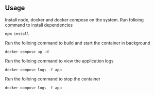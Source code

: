 ## Usage

Install node, docker and docker compose on the system.
Run folloing command to install dependencies

```
npm install
```

Run the folloing command to build and start the container in background

```
docker compose up -d
```

Run the folloing command to view the application logs

```
docker compose logs -f app
```

Run the folloing command to stop the container

```
docker compose logs -f app
```
